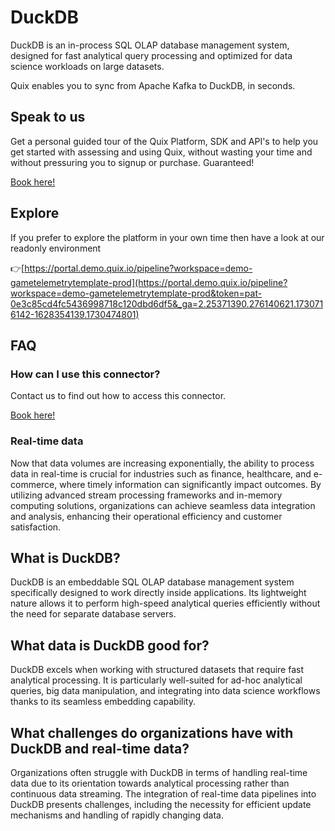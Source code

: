 <!-- START MARKDOWN -->
<!--[tech-name]-->
# DuckDB

<!--[blurb-about-tech]-->
DuckDB is an in-process SQL OLAP database management system, designed for fast analytical query processing and optimized for data science workloads on large datasets.

Quix enables you to sync from Apache Kafka <span id="to_or_from">to</span> <span id="techname">DuckDB</span>, in seconds.

## Speak to us

Get a personal guided tour of the Quix Platform, SDK and API's to help you get started with assessing and using Quix, without wasting your time and without pressuring you to signup or purchase. Guaranteed!

[Book here!](https://quix.io/book-a-demo)

## Explore

If you prefer to explore the platform in your own time then have a look at our readonly environment

👉[https://portal.demo.quix.io/pipeline?workspace=demo-gametelemetrytemplate-prod](https://portal.demo.quix.io/pipeline?workspace=demo-gametelemetrytemplate-prod&token=pat-0e3c85cd4fc5436998718c120dbd6df5&_ga=2.25371390.276140621.1730716142-1628354139.1730474801)

## FAQ 

### How can I use this connector?

Contact us to find out how to access this connector.

[Book here!](https://quix.io/book-a-demo)

### Real-time data

Now that data volumes are increasing exponentially, the ability to process data in real-time is crucial for industries such as finance, healthcare, and e-commerce, where timely information can significantly impact outcomes. By utilizing advanced stream processing frameworks and in-memory computing solutions, organizations can achieve seamless data integration and analysis, enhancing their operational efficiency and customer satisfaction.

## What is <span id="techname">DuckDB</span>?

<!--[tech-seo-text]-->
DuckDB is an embeddable SQL OLAP database management system specifically designed to work directly inside applications. Its lightweight nature allows it to perform high-speed analytical queries efficiently without the need for separate database servers.

## What data is <span id="techname">DuckDB</span> good for?

<!--[tech-data-seo-text]-->
DuckDB excels when working with structured datasets that require fast analytical processing. It is particularly well-suited for ad-hoc analytical queries, big data manipulation, and integrating into data science workflows thanks to its seamless embedding capability.

## What challenges do organizations have with <span id="techname">DuckDB</span> and real-time data?

<!--[tech-challenges-seo-text]-->
Organizations often struggle with DuckDB in terms of handling real-time data due to its orientation towards analytical processing rather than continuous data streaming. The integration of real-time data pipelines into DuckDB presents challenges, including the necessity for efficient update mechanisms and handling of rapidly changing data.
<!-- END MARKDOWN -->